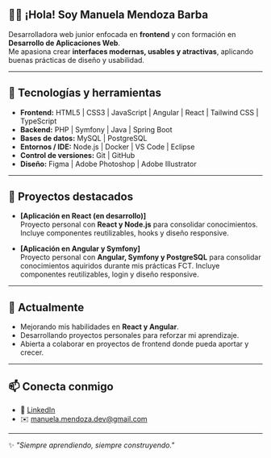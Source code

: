 ## 👩‍💻 ¡Hola! Soy Manuela Mendoza Barba  

Desarrolladora web junior enfocada en **frontend** y con formación en **Desarrollo de Aplicaciones Web**.  
Me apasiona crear **interfaces modernas, usables y atractivas**, aplicando buenas prácticas de diseño y usabilidad.  

---

## 🚀 Tecnologías y herramientas  
- **Frontend:** HTML5 | CSS3 | JavaScript | Angular | React | Tailwind CSS | TypeScript  
- **Backend:** PHP | Symfony | Java  | Spring Boot
- **Bases de datos:** MySQL | PostgreSQL  
- **Entornos / IDE:** Node.js | Docker | VS Code | Eclipse  
- **Control de versiones:** Git | GitHub  
- **Diseño:** Figma | Adobe Photoshop | Adobe Illustrator  

---

## 📂 Proyectos destacados  
- **[Aplicación en React (en desarrollo)]**  
  Proyecto personal con **React y Node.js** para consolidar conocimientos.  
  Incluye componentes reutilizables, hooks y diseño responsive.  

- **[Aplicación en Angular y Symfony]**  
  Proyecto personal con **Angular, Symfony y PostgreSQL** para consolidar conocimientos aquiridos durante mis prácticas FCT.
  Incluye componentes reutilizables, login y diseño responsive.  

---

## 🌱 Actualmente  
- Mejorando mis habilidades en **React y Angular**.  
- Desarrollando proyectos personales para reforzar mi aprendizaje.  
- Abierta a colaborar en proyectos de frontend donde pueda aportar y crecer.  

---

## 📫 Conecta conmigo  
- 💼 [LinkedIn](https://www.linkedin.com/in/manuela-mendoza-barba/)  
- ✉️ manuela.mendoza.dev@gmail.com

---

✨ *"Siempre aprendiendo, siempre construyendo."*  
